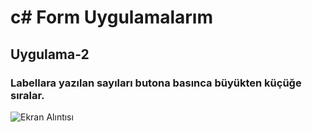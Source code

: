 # c# Form Uygulamalarım


## Uygulama-2
### Labellara yazılan sayıları butona basınca büyükten küçüğe sıralar.
![Ekran Alıntısı](https://user-images.githubusercontent.com/89014002/144636176-ffb5a9d0-403e-40e1-8c27-f530297444de.PNG)

